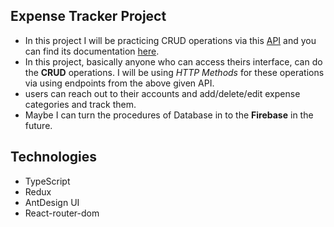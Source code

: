 ## Expense Tracker Project

-   In this project I will be practicing CRUD operations via this [API](https://expensetracker-be.herokuapp.com) and you can find its documentation [here](https://documenter.getpostman.com/view/11347698/TzRPiote).
-   In this project, basically anyone who can access theirs interface, can do the **CRUD** operations. I will be using _HTTP Methods_ for these operations via using endpoints from the above given API.
-   users can reach out to their accounts and add/delete/edit expense categories and track them.
-   Maybe I can turn the procedures of Database in to the **Firebase** in the future.

## Technologies

-   TypeScript
-   Redux
-   AntDesign UI
-   React-router-dom
